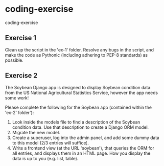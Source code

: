 # coding-exercise
coding-exercise


## Exercise 1

Clean up the script in the 'ex-1' folder. Resolve any bugs in the script, and make the code as Pythonic (including adhering to PEP-8 standards) as possible.


## Exercise 2

The Soybean Django app is designed to display Soybean condition data from the US National Agricultural Statistics Service, however the app needs some work!

Please complete the following for the Soybean app (contained within the 'ex-2' folder'):

  1) Look inside the models file to find a description of the Soybean condition data. Use that description to create a Django ORM model.
  2) Migrate the new model.
  3) Create a superuser, log into the admin panel, and add some dummy data to this model (2/3 entries will suffice).
  4) Write a frontend view (at the URL 'soybean'), that queries the ORM for all entries, and displays them in an HTML page. How you display the data is up to you (e.g. list, table).
  
  
